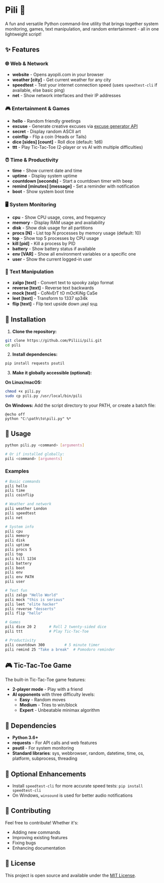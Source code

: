 # Pili 🚀

A fun and versatile Python command-line utility that brings together system monitoring, games, text manipulation, and random entertainment - all in one lightweight script!

## ✨ Features

### 🌐 Web & Network
- **website** - Opens ayopili.com in your browser
- **weather [city]** - Get current weather for any city
- **speedtest** - Test your internet connection speed (uses `speedtest-cli` if available, else basic ping)
- **net** - Show network interfaces and their IP addresses

### 🎮 Entertainment & Games
- **hello** - Random friendly greetings
- **excuse** - Generate creative excuses via [excuse generator API](https://github.com/Piliii/excuse-gen-api)
- **secret** - Display random ASCII art
- **coinflip** - Flip a coin (Heads or Tails)
- **dice [sides] [count]** - Roll dice (default: 1d6)
- **ttt** - Play Tic-Tac-Toe (2-player or vs AI with multiple difficulties)

### ⏰ Time & Productivity
- **time** - Show current date and time
- **uptime** - Display system uptime
- **countdown [seconds]** - Start a countdown timer with beep
- **remind [minutes] [message]** - Set a reminder with notification
- **boot** - Show system boot time

### 🖥️ System Monitoring
- **cpu** - Show CPU usage, cores, and frequency
- **memory** - Display RAM usage and availability
- **disk** - Show disk usage for all partitions
- **procs [N]** - List top N processes by memory usage (default: 10)
- **top** - Show top 5 processes by CPU usage
- **kill [pid]** - Kill a process by PID
- **battery** - Show battery status if available
- **env [VAR]** - Show all environment variables or a specific one
- **user** - Show the current logged-in user

### 📝 Text Manipulation
- **zalgo [text]** - Convert text to spooky zalgo format
- **reverse [text]** - Reverse text backwards
- **mock [text]** - CoNvErT tO mOcKiNg CaSe
- **leet [text]** - Transform to 1337 sp34k
- **flip [text]** - Flip text upside down ¡ǝʞᴉl sᴉɥʇ

## 🚀 Installation

1. **Clone the repository:**
```bash
git clone https://github.com/Piliii/pili.git
cd pili
```

2. **Install dependencies:**
```bash
pip install requests psutil
```

3. **Make it globally accessible (optional):**

**On Linux/macOS:**
```bash
chmod +x pili.py
sudo cp pili.py /usr/local/bin/pili
```

**On Windows:**
Add the script directory to your PATH, or create a batch file:
```batch
@echo off
python "C:\path\to\pili.py" %*
```

## 📖 Usage

```bash
python pili.py <command> [arguments]

# Or if installed globally:
pili <command> [arguments]
```

### Examples

```bash
# Basic commands
pili hello
pili time
pili coinflip

# Weather and network
pili weather London
pili speedtest
pili net

# System info
pili cpu
pili memory
pili disk
pili uptime
pili procs 5
pili top
pili kill 1234
pili battery
pili boot
pili env
pili env PATH
pili user

# Text fun
pili zalgo "Hello World"
pili mock "this is serious"
pili leet "elite hacker"
pili reverse "desserts"
pili flip "hello"

# Games
pili dice 20 2      # Roll 2 twenty-sided dice
pili ttt            # Play Tic-Tac-Toe

# Productivity
pili countdown 300         # 5 minute timer
pili remind 25 "Take a break"  # Pomodoro reminder
```

## 🎮 Tic-Tac-Toe Game

The built-in Tic-Tac-Toe game features:
- **2-player mode** - Play with a friend
- **AI opponents** with three difficulty levels:
  - **Easy** - Random moves
  - **Medium** - Tries to win/block
  - **Expert** - Unbeatable minimax algorithm

## 🔧 Dependencies

- **Python 3.6+**
- **requests** - For API calls and web features
- **psutil** - For system monitoring
- **Standard libraries**: sys, webbrowser, random, datetime, time, os, platform, subprocess, threading

## 🌟 Optional Enhancements

- Install `speedtest-cli` for more accurate speed tests: `pip install speedtest-cli`
- On Windows, `winsound` is used for better audio notifications

## 🤝 Contributing

Feel free to contribute! Whether it's:
- Adding new commands
- Improving existing features
- Fixing bugs
- Enhancing documentation

## 📝 License

This project is open source and available under the [MIT License](LICENSE).